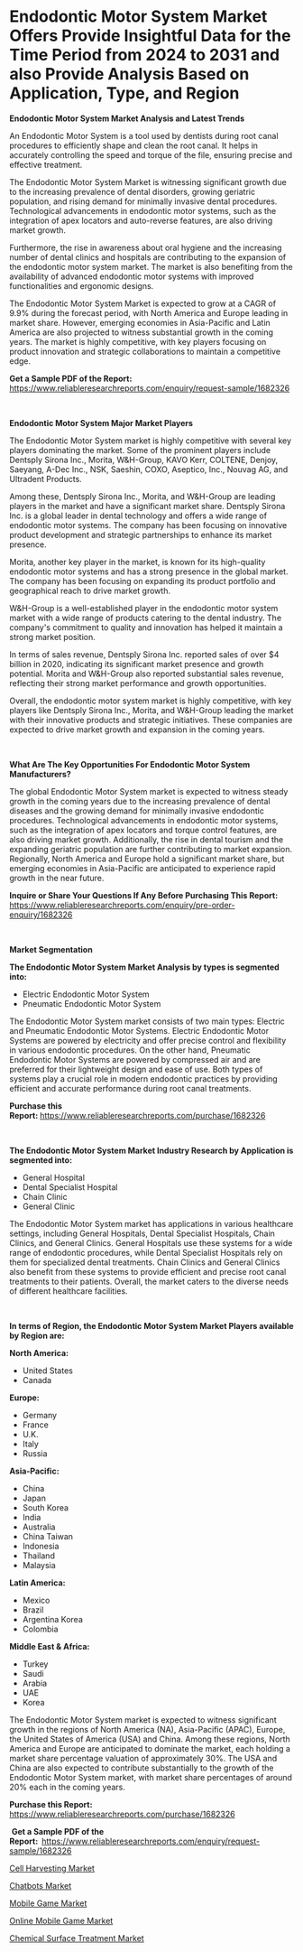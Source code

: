 <p><h1>Endodontic Motor System Market Offers Provide Insightful Data for the Time Period from 2024 to 2031 and also Provide Analysis Based on Application, Type, and Region</h1></p><p><strong>Endodontic Motor System Market Analysis and Latest Trends</strong></p>
<p><p>An Endodontic Motor System is a tool used by dentists during root canal procedures to efficiently shape and clean the root canal. It helps in accurately controlling the speed and torque of the file, ensuring precise and effective treatment.</p><p>The Endodontic Motor System Market is witnessing significant growth due to the increasing prevalence of dental disorders, growing geriatric population, and rising demand for minimally invasive dental procedures. Technological advancements in endodontic motor systems, such as the integration of apex locators and auto-reverse features, are also driving market growth.</p><p>Furthermore, the rise in awareness about oral hygiene and the increasing number of dental clinics and hospitals are contributing to the expansion of the endodontic motor system market. The market is also benefiting from the availability of advanced endodontic motor systems with improved functionalities and ergonomic designs.</p><p>The Endodontic Motor System Market is expected to grow at a CAGR of 9.9% during the forecast period, with North America and Europe leading in market share. However, emerging economies in Asia-Pacific and Latin America are also projected to witness substantial growth in the coming years. The market is highly competitive, with key players focusing on product innovation and strategic collaborations to maintain a competitive edge.</p></p>
<p><strong>Get a Sample PDF of the Report:&nbsp;</strong> <a href="https://www.reliableresearchreports.com/enquiry/request-sample/1682326">https://www.reliableresearchreports.com/enquiry/request-sample/1682326</a></p>
<p>&nbsp;</p>
<p><strong>Endodontic Motor System Major Market Players</strong></p>
<p><p>The Endodontic Motor System market is highly competitive with several key players dominating the market. Some of the prominent players include Dentsply Sirona Inc., Morita, W&H-Group, KAVO Kerr, COLTENE, Denjoy, Saeyang, A-Dec Inc., NSK, Saeshin, COXO, Aseptico, Inc., Nouvag AG, and Ultradent Products.</p><p>Among these, Dentsply Sirona Inc., Morita, and W&H-Group are leading players in the market and have a significant market share. Dentsply Sirona Inc. is a global leader in dental technology and offers a wide range of endodontic motor systems. The company has been focusing on innovative product development and strategic partnerships to enhance its market presence.</p><p>Morita, another key player in the market, is known for its high-quality endodontic motor systems and has a strong presence in the global market. The company has been focusing on expanding its product portfolio and geographical reach to drive market growth.</p><p>W&H-Group is a well-established player in the endodontic motor system market with a wide range of products catering to the dental industry. The company's commitment to quality and innovation has helped it maintain a strong market position.</p><p>In terms of sales revenue, Dentsply Sirona Inc. reported sales of over $4 billion in 2020, indicating its significant market presence and growth potential. Morita and W&H-Group also reported substantial sales revenue, reflecting their strong market performance and growth opportunities.</p><p>Overall, the endodontic motor system market is highly competitive, with key players like Dentsply Sirona Inc., Morita, and W&H-Group leading the market with their innovative products and strategic initiatives. These companies are expected to drive market growth and expansion in the coming years.</p></p>
<p>&nbsp;</p>
<p><strong>What Are The Key Opportunities For Endodontic Motor System Manufacturers?</strong></p>
<p><p>The global Endodontic Motor System market is expected to witness steady growth in the coming years due to the increasing prevalence of dental diseases and the growing demand for minimally invasive endodontic procedures. Technological advancements in endodontic motor systems, such as the integration of apex locators and torque control features, are also driving market growth. Additionally, the rise in dental tourism and the expanding geriatric population are further contributing to market expansion. Regionally, North America and Europe hold a significant market share, but emerging economies in Asia-Pacific are anticipated to experience rapid growth in the near future.</p></p>
<p><strong>Inquire or Share Your Questions If Any Before Purchasing This Report:</strong> <a href="https://www.reliableresearchreports.com/enquiry/pre-order-enquiry/1682326">https://www.reliableresearchreports.com/enquiry/pre-order-enquiry/1682326</a></p>
<p>&nbsp;</p>
<p><strong>Market Segmentation</strong></p>
<p><strong>The Endodontic Motor System Market Analysis by types is segmented into:</strong></p>
<p><ul><li>Electric Endodontic Motor System</li><li>Pneumatic Endodontic Motor System</li></ul></p>
<p><p>The Endodontic Motor System market consists of two main types: Electric and Pneumatic Endodontic Motor Systems. Electric Endodontic Motor Systems are powered by electricity and offer precise control and flexibility in various endodontic procedures. On the other hand, Pneumatic Endodontic Motor Systems are powered by compressed air and are preferred for their lightweight design and ease of use. Both types of systems play a crucial role in modern endodontic practices by providing efficient and accurate performance during root canal treatments.</p></p>
<p><strong>Purchase this Report:&nbsp;</strong><a href="https://www.reliableresearchreports.com/purchase/1682326">https://www.reliableresearchreports.com/purchase/1682326</a></p>
<p>&nbsp;</p>
<p><strong>The Endodontic Motor System Market Industry Research by Application is segmented into:</strong></p>
<p><ul><li>General Hospital</li><li>Dental Specialist Hospital</li><li>Chain Clinic</li><li>General Clinic</li></ul></p>
<p><p>The Endodontic Motor System market has applications in various healthcare settings, including General Hospitals, Dental Specialist Hospitals, Chain Clinics, and General Clinics. General Hospitals use these systems for a wide range of endodontic procedures, while Dental Specialist Hospitals rely on them for specialized dental treatments. Chain Clinics and General Clinics also benefit from these systems to provide efficient and precise root canal treatments to their patients. Overall, the market caters to the diverse needs of different healthcare facilities.</p></p>
<p>&nbsp;</p>
<p><strong>In terms of Region, the Endodontic Motor System Market Players available by Region are:</strong></p>
<p>
    <p> <strong> North America: </strong>
        <ul>
            <li>United States</li>
            <li>Canada</li>
        </ul>
        </p> 
    <p> <strong> Europe: </strong>
        <ul>
            <li>Germany</li>
            <li>France</li>
            <li>U.K.</li>
            <li>Italy</li>
            <li>Russia</li>
        </ul>
        </p> 
    <p> <strong> Asia-Pacific: </strong>
        <ul>
            <li>China</li>
            <li>Japan</li>
            <li>South Korea</li>
            <li>India</li>
            <li>Australia</li>
            <li>China Taiwan</li>
            <li>Indonesia</li>
            <li>Thailand</li>
            <li>Malaysia</li>
        </ul>
        </p> 
    <p> <strong> Latin America: </strong>
        <ul>
            <li>Mexico</li>
            <li>Brazil</li>
            <li>Argentina Korea</li>
            <li>Colombia</li>
        </ul>
        </p> 
    <p> <strong> Middle East & Africa: </strong>
        <ul>
            <li>Turkey</li>
            <li>Saudi</li>
            <li>Arabia</li>
            <li>UAE</li>
            <li>Korea</li>
        </ul>
    </p>
    </p>
<p><p>The Endodontic Motor System market is expected to witness significant growth in the regions of North America (NA), Asia-Pacific (APAC), Europe, the United States of America (USA) and China. Among these regions, North America and Europe are anticipated to dominate the market, each holding a market share percentage valuation of approximately 30%. The USA and China are also expected to contribute substantially to the growth of the Endodontic Motor System market, with market share percentages of around 20% each in the coming years.</p></p>
<p><strong>Purchase this Report: </strong><a href="https://www.reliableresearchreports.com/purchase/1682326">https://www.reliableresearchreports.com/purchase/1682326</a></p>
<p>&nbsp;<strong>Get a Sample PDF of the Report:&nbsp;&nbsp;</strong><a href="https://www.reliableresearchreports.com/enquiry/request-sample/1682326">https://www.reliableresearchreports.com/enquiry/request-sample/1682326</a></p>
<p><strong></strong></p>
<p><p><a href="https://medium.com/p/e4360df84eb8/edit">Cell Harvesting Market</a></p><p><a href="https://medium.com/p/bb9e5b1aad45/edit">Chatbots Market</a></p><p><a href="https://medium.com/p/7dc190392c49/edit">Mobile Game Market</a></p><p><a href="https://medium.com/p/d41eac332f6b/edit">Online Mobile Game Market</a></p><p><a href="https://medium.com/p/b48a595c1eca/edit">Chemical Surface Treatment Market</a></p></p>